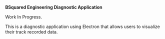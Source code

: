 **BSquared Engineering Diagnostic Application**

Work In Progress.

This is a diagnostic application using Electron that allows users to visualize their track recorded data.